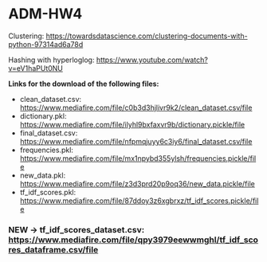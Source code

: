 # ADM-HW4
Clustering:
https://towardsdatascience.com/clustering-documents-with-python-97314ad6a78d

Hashing with hyperloglog:
https://www.youtube.com/watch?v=eV1haPUt0NU

**Links for the download of the following files:**
- clean_dataset.csv: https://www.mediafire.com/file/c0b3d3hjlivr9k2/clean_dataset.csv/file
- dictionary.pkl: https://www.mediafire.com/file/ilyhl9bxfaxvr9b/dictionary.pickle/file
- final_dataset.csv: https://www.mediafire.com/file/nfpmqjuyy6c3iy6/final_dataset.csv/file
- frequencies.pkl: https://www.mediafire.com/file/mx1npybd355ylsh/frequencies.pickle/file
- new_data.pkl: https://www.mediafire.com/file/z3d3prd20p9oq36/new_data.pickle/file
- tf_idf_scores.pkl: https://www.mediafire.com/file/87ddoy3z6xgbrxz/tf_idf_scores.pickle/file

### NEW -> tf_idf_scores_dataset.csv: https://www.mediafire.com/file/qpy3979eewwmghl/tf_idf_scores_dataframe.csv/file
